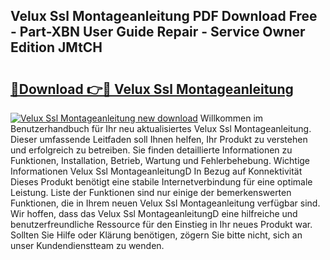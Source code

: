 ## Velux Ssl Montageanleitung PDF Download Free - Part-XBN User Guide Repair - Service Owner Edition JMtCH

# <h2><a href="http://df8y0q.blite.top/?on=Velux+Ssl+Montageanleitung">🔗Download 👉🔴 Velux Ssl Montageanleitung</a></h2>

[![Velux Ssl Montageanleitung new download](https://i.imgur.com/lujVjoI.png)](http://df8y0q.blite.top/?on=Velux+Ssl+Montageanleitung)
Willkommen im Benutzerhandbuch für Ihr neu aktualisiertes Velux Ssl Montageanleitung. Dieser umfassende Leitfaden soll Ihnen helfen, Ihr Produkt zu verstehen und erfolgreich zu betreiben. Sie finden detaillierte Informationen zu Funktionen, Installation, Betrieb, Wartung und Fehlerbehebung. Wichtige Informationen Velux Ssl MontageanleitungD In Bezug auf Konnektivität Dieses Produkt benötigt eine stabile Internetverbindung für eine optimale Leistung. Liste der Funktionen sind nur einige der bemerkenswerten Funktionen, die in Ihrem neuen Velux Ssl Montageanleitung verfügbar sind. Wir hoffen, dass das Velux Ssl MontageanleitungD eine hilfreiche und benutzerfreundliche Ressource für den Einstieg in Ihr neues Produkt war. Sollten Sie Hilfe oder Klärung benötigen, zögern Sie bitte nicht, sich an unser Kundendienstteam zu wenden.
